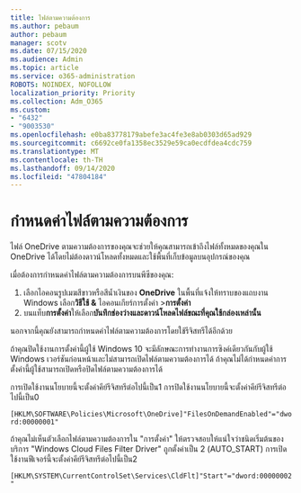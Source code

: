 ```yaml
---
title: ไฟล์ตามความต้องการ
ms.author: pebaum
author: pebaum
manager: scotv
ms.date: 07/15/2020
ms.audience: Admin
ms.topic: article
ms.service: o365-administration
ROBOTS: NOINDEX, NOFOLLOW
localization_priority: Priority
ms.collection: Adm_O365
ms.custom:
- "6432"
- "9003530"
ms.openlocfilehash: e0ba83778179abefe3ac4fe3e8ab0303d65ad929
ms.sourcegitcommit: c6692ce0fa1358ec3529e59ca0ecdfdea4cdc759
ms.translationtype: MT
ms.contentlocale: th-TH
ms.lasthandoff: 09/14/2020
ms.locfileid: "47804184"
---
```

# <a name="configure-files-on-demand"></a>กำหนดค่าไฟล์ตามความต้องการ

ไฟล์ OneDrive ตามความต้องการของคุณจะช่วยให้คุณสามารถเข้าถึงไฟล์ทั้งหมดของคุณใน OneDrive ได้โดยไม่ต้องดาวน์โหลดทั้งหมดและใช้พื้นที่เก็บข้อมูลบนอุปกรณ์ของคุณ

เมื่อต้องการกำหนดค่าไฟล์ตามความต้องการบนพีซีของคุณ:

1. เลือกไอคอนรูปเมฆสีขาวหรือสีน้ำเงินของ **OneDrive** ในพื้นที่แจ้งให้ทราบของแถบงาน Windows เลือก**วิธีใช้ &** ไอคอนเกียร์การตั้งค่า >**การตั้งค่า**
2. บนแท็บ**การตั้งค่า**ให้เลือก**บันทึกช่องว่างและดาวน์โหลดไฟล์ขณะที่คุณใช้กล่องเหล่านั้น**  

นอกจากนี้คุณยังสามารถกำหนดค่าไฟล์ตามความต้องการโดยใช้รีจิสทรีได้อีกด้วย

ถ้าคุณปิดใช้งานการตั้งค่านี้ผู้ใช้ Windows 10 จะมีลักษณะการทำงานการซิงค์เดียวกันกับผู้ใช้ Windows เวอร์ชันก่อนหน้าและไม่สามารถเปิดไฟล์ตามความต้องการได้ ถ้าคุณไม่ได้กำหนดค่าการตั้งค่านี้ผู้ใช้สามารถเปิดหรือปิดไฟล์ตามความต้องการได้

การเปิดใช้งานนโยบายนี้จะตั้งค่าคีย์รีจิสทรีต่อไปนี้เป็น1 การปิดใช้งานนโยบายนี้จะตั้งค่าคีย์รีจิสทรีต่อไปนี้เป็น0

`[HKLM\SOFTWARE\Policies\Microsoft\OneDrive]"FilesOnDemandEnabled"="dword:00000001"`

ถ้าคุณไม่เห็นตัวเลือกไฟล์ตามความต้องการใน "การตั้งค่า" ให้ตรวจสอบให้แน่ใจว่าชนิดเริ่มต้นของบริการ "Windows Cloud Files Filter Driver" ถูกตั้งค่าเป็น 2 (AUTO_START) การเปิดใช้งานฟีเจอร์นี้จะตั้งค่าคีย์รีจิสทรีต่อไปนี้เป็น2

`[HKLM\SYSTEM\CurrentControlSet\Services\CldFlt]"Start"="dword:00000002"`